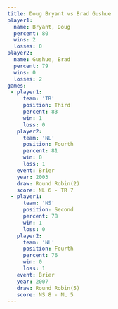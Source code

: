 ```yaml
---
title: Doug Bryant vs Brad Gushue
player1:            
  name: Bryant, Doug
  percent: 80       
  wins: 2           
  losses: 0         
player2:            
  name: Gushue, Brad
  percent: 79       
  wins: 0           
  losses: 2         
games:
 - player1:         
     team: 'TR'     
     position: Third
     percent: 83    
     win: 1         
     loss: 0        
   player2:          
     team: 'NL'      
     position: Fourth
     percent: 81     
     win: 0          
     loss: 1         
   event: Brier        
   year: 2003          
   draw: Round Robin(2)
   score: NL 6 - TR 7  
 - player1:          
     team: 'NS'      
     position: Second
     percent: 78     
     win: 1          
     loss: 0         
   player2:          
     team: 'NL'      
     position: Fourth
     percent: 76     
     win: 0          
     loss: 1         
   event: Brier        
   year: 2007          
   draw: Round Robin(5)
   score: NS 8 - NL 5  
---
```

